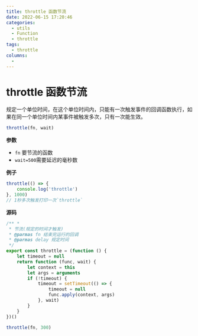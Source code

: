 ```yaml
---
title: throttle 函数节流
date: 2022-06-15 17:20:46
categories: 
  - utils
  - Function
  - throttle
tags: 
  - throttle
columns: 
  - 
---
```

# throttle 函数节流

规定一个单位时间，在这个单位时间内，只能有一次触发事件的回调函数执行，如果在同一个单位时间内某事件被触发多次，只有一次能生效。

```js
throttle(fn, wait)
```

**参数**

- `fn` 要节流的函数
- `wait=500`需要延迟的毫秒数

**例子**

```js
throttle(() => {
    console.log('throttle')
}, 1000)
// 1秒多次触发打印一次`throttle`
```

**源码**

```js
/** *
 * 节流(规定的时间才触发)
 * @parmas fn 结束完运行的回调
 * @parmas delay 规定时间
 */
export const throttle = (function () {
    let timeout = null
    return function (func, wait) {
        let context = this
        let args = arguments
        if (!timeout) {
            timeout = setTimeout(() => {
                timeout = null
                func.apply(context, args)
            }, wait)
        }
    }
})()

throttle(fn, 300)
```
